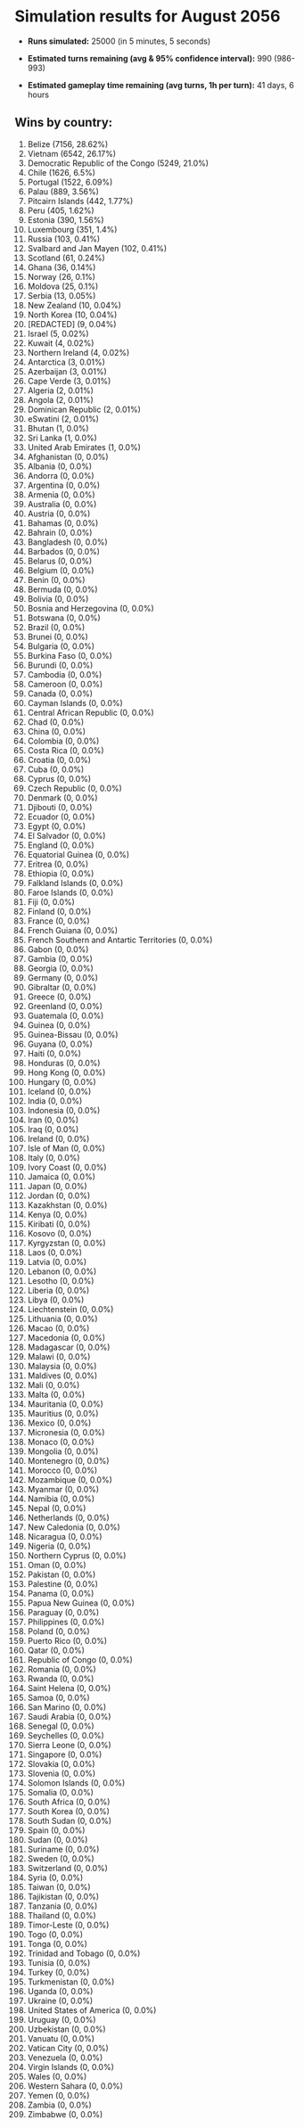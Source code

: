 # Simulation results for August 2056

* **Runs simulated:** 25000 (in 5 minutes, 5 seconds)

* **Estimated turns remaining (avg & 95% confidence interval):** 990 (986-993)

* **Estimated gameplay time remaining (avg turns, 1h per turn):** 41 days, 6 hours

## Wins by country:
1. Belize (7156, 28.62%)
2. Vietnam (6542, 26.17%)
3. Democratic Republic of the Congo (5249, 21.0%)
4. Chile (1626, 6.5%)
5. Portugal (1522, 6.09%)
6. Palau (889, 3.56%)
7. Pitcairn Islands (442, 1.77%)
8. Peru (405, 1.62%)
9. Estonia (390, 1.56%)
10. Luxembourg (351, 1.4%)
11. Russia (103, 0.41%)
12. Svalbard and Jan Mayen (102, 0.41%)
13. Scotland (61, 0.24%)
14. Ghana (36, 0.14%)
15. Norway (26, 0.1%)
16. Moldova (25, 0.1%)
17. Serbia (13, 0.05%)
18. New Zealand (10, 0.04%)
19. North Korea (10, 0.04%)
20. [REDACTED] (9, 0.04%)
21. Israel (5, 0.02%)
22. Kuwait (4, 0.02%)
23. Northern Ireland (4, 0.02%)
24. Antarctica (3, 0.01%)
25. Azerbaijan (3, 0.01%)
26. Cape Verde (3, 0.01%)
27. Algeria (2, 0.01%)
28. Angola (2, 0.01%)
29. Dominican Republic (2, 0.01%)
30. eSwatini (2, 0.01%)
31. Bhutan (1, 0.0%)
32. Sri Lanka (1, 0.0%)
33. United Arab Emirates (1, 0.0%)
34. Afghanistan (0, 0.0%)
35. Albania (0, 0.0%)
36. Andorra (0, 0.0%)
37. Argentina (0, 0.0%)
38. Armenia (0, 0.0%)
39. Australia (0, 0.0%)
40. Austria (0, 0.0%)
41. Bahamas (0, 0.0%)
42. Bahrain (0, 0.0%)
43. Bangladesh (0, 0.0%)
44. Barbados (0, 0.0%)
45. Belarus (0, 0.0%)
46. Belgium (0, 0.0%)
47. Benin (0, 0.0%)
48. Bermuda (0, 0.0%)
49. Bolivia (0, 0.0%)
50. Bosnia and Herzegovina (0, 0.0%)
51. Botswana (0, 0.0%)
52. Brazil (0, 0.0%)
53. Brunei (0, 0.0%)
54. Bulgaria (0, 0.0%)
55. Burkina Faso (0, 0.0%)
56. Burundi (0, 0.0%)
57. Cambodia (0, 0.0%)
58. Cameroon (0, 0.0%)
59. Canada (0, 0.0%)
60. Cayman Islands (0, 0.0%)
61. Central African Republic (0, 0.0%)
62. Chad (0, 0.0%)
63. China (0, 0.0%)
64. Colombia (0, 0.0%)
65. Costa Rica (0, 0.0%)
66. Croatia (0, 0.0%)
67. Cuba (0, 0.0%)
68. Cyprus (0, 0.0%)
69. Czech Republic (0, 0.0%)
70. Denmark (0, 0.0%)
71. Djibouti (0, 0.0%)
72. Ecuador (0, 0.0%)
73. Egypt (0, 0.0%)
74. El Salvador (0, 0.0%)
75. England (0, 0.0%)
76. Equatorial Guinea (0, 0.0%)
77. Eritrea (0, 0.0%)
78. Ethiopia (0, 0.0%)
79. Falkland Islands (0, 0.0%)
80. Faroe Islands (0, 0.0%)
81. Fiji (0, 0.0%)
82. Finland (0, 0.0%)
83. France (0, 0.0%)
84. French Guiana (0, 0.0%)
85. French Southern and Antartic Territories (0, 0.0%)
86. Gabon (0, 0.0%)
87. Gambia (0, 0.0%)
88. Georgia (0, 0.0%)
89. Germany (0, 0.0%)
90. Gibraltar (0, 0.0%)
91. Greece (0, 0.0%)
92. Greenland (0, 0.0%)
93. Guatemala (0, 0.0%)
94. Guinea (0, 0.0%)
95. Guinea-Bissau (0, 0.0%)
96. Guyana (0, 0.0%)
97. Haiti (0, 0.0%)
98. Honduras (0, 0.0%)
99. Hong Kong (0, 0.0%)
100. Hungary (0, 0.0%)
101. Iceland (0, 0.0%)
102. India (0, 0.0%)
103. Indonesia (0, 0.0%)
104. Iran (0, 0.0%)
105. Iraq (0, 0.0%)
106. Ireland (0, 0.0%)
107. Isle of Man (0, 0.0%)
108. Italy (0, 0.0%)
109. Ivory Coast (0, 0.0%)
110. Jamaica (0, 0.0%)
111. Japan (0, 0.0%)
112. Jordan (0, 0.0%)
113. Kazakhstan (0, 0.0%)
114. Kenya (0, 0.0%)
115. Kiribati (0, 0.0%)
116. Kosovo (0, 0.0%)
117. Kyrgyzstan (0, 0.0%)
118. Laos (0, 0.0%)
119. Latvia (0, 0.0%)
120. Lebanon (0, 0.0%)
121. Lesotho (0, 0.0%)
122. Liberia (0, 0.0%)
123. Libya (0, 0.0%)
124. Liechtenstein (0, 0.0%)
125. Lithuania (0, 0.0%)
126. Macao (0, 0.0%)
127. Macedonia (0, 0.0%)
128. Madagascar (0, 0.0%)
129. Malawi (0, 0.0%)
130. Malaysia (0, 0.0%)
131. Maldives (0, 0.0%)
132. Mali (0, 0.0%)
133. Malta (0, 0.0%)
134. Mauritania (0, 0.0%)
135. Mauritius (0, 0.0%)
136. Mexico (0, 0.0%)
137. Micronesia (0, 0.0%)
138. Monaco (0, 0.0%)
139. Mongolia (0, 0.0%)
140. Montenegro (0, 0.0%)
141. Morocco (0, 0.0%)
142. Mozambique (0, 0.0%)
143. Myanmar (0, 0.0%)
144. Namibia (0, 0.0%)
145. Nepal (0, 0.0%)
146. Netherlands (0, 0.0%)
147. New Caledonia (0, 0.0%)
148. Nicaragua (0, 0.0%)
149. Nigeria (0, 0.0%)
150. Northern Cyprus (0, 0.0%)
151. Oman (0, 0.0%)
152. Pakistan (0, 0.0%)
153. Palestine (0, 0.0%)
154. Panama (0, 0.0%)
155. Papua New Guinea (0, 0.0%)
156. Paraguay (0, 0.0%)
157. Philippines (0, 0.0%)
158. Poland (0, 0.0%)
159. Puerto Rico (0, 0.0%)
160. Qatar (0, 0.0%)
161. Republic of Congo (0, 0.0%)
162. Romania (0, 0.0%)
163. Rwanda (0, 0.0%)
164. Saint Helena (0, 0.0%)
165. Samoa (0, 0.0%)
166. San Marino (0, 0.0%)
167. Saudi Arabia (0, 0.0%)
168. Senegal (0, 0.0%)
169. Seychelles (0, 0.0%)
170. Sierra Leone (0, 0.0%)
171. Singapore (0, 0.0%)
172. Slovakia (0, 0.0%)
173. Slovenia (0, 0.0%)
174. Solomon Islands (0, 0.0%)
175. Somalia (0, 0.0%)
176. South Africa (0, 0.0%)
177. South Korea (0, 0.0%)
178. South Sudan (0, 0.0%)
179. Spain (0, 0.0%)
180. Sudan (0, 0.0%)
181. Suriname (0, 0.0%)
182. Sweden (0, 0.0%)
183. Switzerland (0, 0.0%)
184. Syria (0, 0.0%)
185. Taiwan (0, 0.0%)
186. Tajikistan (0, 0.0%)
187. Tanzania (0, 0.0%)
188. Thailand (0, 0.0%)
189. Timor-Leste (0, 0.0%)
190. Togo (0, 0.0%)
191. Tonga (0, 0.0%)
192. Trinidad and Tobago (0, 0.0%)
193. Tunisia (0, 0.0%)
194. Turkey (0, 0.0%)
195. Turkmenistan (0, 0.0%)
196. Uganda (0, 0.0%)
197. Ukraine (0, 0.0%)
198. United States of America (0, 0.0%)
199. Uruguay (0, 0.0%)
200. Uzbekistan (0, 0.0%)
201. Vanuatu (0, 0.0%)
202. Vatican City (0, 0.0%)
203. Venezuela (0, 0.0%)
204. Virgin Islands (0, 0.0%)
205. Wales (0, 0.0%)
206. Western Sahara (0, 0.0%)
207. Yemen (0, 0.0%)
208. Zambia (0, 0.0%)
209. Zimbabwe (0, 0.0%)
